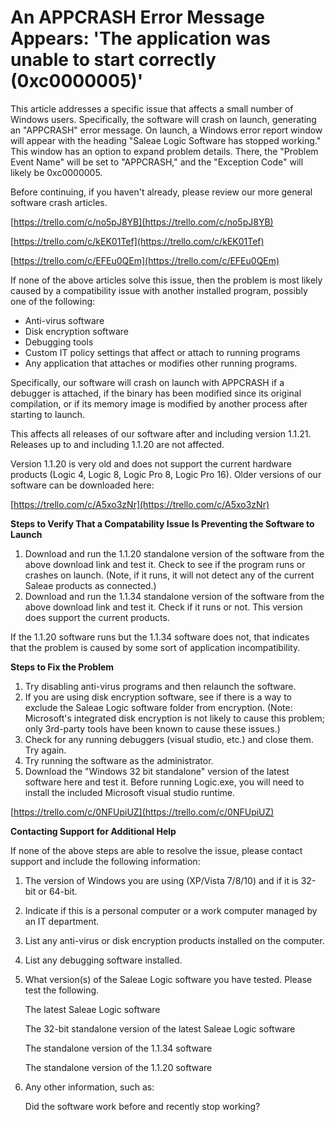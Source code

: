 # An APPCRASH Error Message Appears: 'The application was unable to start correctly \(0xc0000005\)'



This article addresses a specific issue that affects a small number of Windows users. Specifically, the software will crash on launch, generating an "APPCRASH" error message. On launch, a Windows error report window will appear with the heading "Saleae Logic Software has stopped working." This window has an option to expand problem details. There, the "Problem Event Name" will be set to "APPCRASH," and the "Exception Code" will likely be 0xc0000005.

Before continuing, if you haven't already, please review our more general software crash articles.

[https://trello.com/c/no5pJ8YB](https://trello.com/c/no5pJ8YB)

[https://trello.com/c/kEK01Tef](https://trello.com/c/kEK01Tef)

[https://trello.com/c/EFEu0QEm](https://trello.com/c/EFEu0QEm)

If none of the above articles solve this issue, then the problem is most likely caused by a compatibility issue with another installed program, possibly one of the following:

* Anti-virus software
* Disk encryption software
* Debugging tools
* Custom IT policy settings that affect or attach to running programs
* Any application that attaches or modifies other running programs.

Specifically, our software will crash on launch with APPCRASH if a debugger is attached, if the binary has been modified since its original compilation, or if its memory image is modified by another process after starting to launch.

This affects all releases of our software after and including version 1.1.21. Releases up to and including 1.1.20 are not affected.

Version 1.1.20 is very old and does not support the current hardware products \(Logic 4, Logic 8, Logic Pro 8, Logic Pro 16\). Older versions of our software can be downloaded here:

[https://trello.com/c/A5xo3zNr](https://trello.com/c/A5xo3zNr)

**Steps to Verify That a Compatability Issue Is Preventing the Software to Launch**

1. Download and run the 1.1.20 standalone version of the software from the above download link and test it. Check to see if the program runs or crashes on launch. \(Note, if it runs, it will not detect any of the current Saleae products as connected.\)
2. Download and run the 1.1.34 standalone version of the software from the above download link and test it. Check if it runs or not. This version does support the current products.

If the 1.1.20 software runs but the 1.1.34 software does not, that indicates that the problem is caused by some sort of application incompatibility.

**Steps to Fix the Problem**

1. Try disabling anti-virus programs and then relaunch the software.
2. If you are using disk encryption software, see if there is a way to exclude the Saleae Logic software folder from encryption. \(Note: Microsoft's integrated disk encryption is not likely to cause this problem; only 3rd-party tools have been known to cause these issues.\)
3. Check for any running debuggers \(visual studio, etc.\) and close them. Try again.
4. Try running the software as the administrator.
5. Download the "Windows 32 bit standalone" version of the latest software here and test it. Before running Logic.exe, you will need to install the included Microsoft visual studio runtime.

[https://trello.com/c/0NFUpiUZ](https://trello.com/c/0NFUpiUZ)

**Contacting Support for Additional Help**

If none of the above steps are able to resolve the issue, please contact support and include the following information:

1. The version of Windows you are using \(XP/Vista 7/8/10\) and if it is 32-bit or 64-bit.
2. Indicate if this is a personal computer or a work computer managed by an IT department.
3. List any anti-virus or disk encryption products installed on the computer.
4. List any debugging software installed.
5. What version\(s\) of the Saleae Logic software you have tested. Please test the following.

   The latest Saleae Logic software

   The 32-bit standalone version of the latest Saleae Logic software

   The standalone version of the 1.1.34 software

   The standalone version of the 1.1.20 software

6. Any other information, such as:

   Did the software work before and recently stop working?

